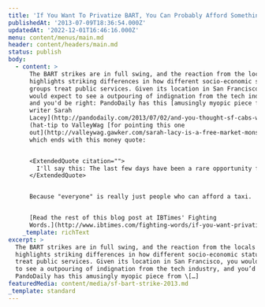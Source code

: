 ```yaml
---
title: 'If You Want To Privatize BART, You Can Probably Afford Something Else'
publishedAt: '2013-07-09T18:36:54.000Z'
updatedAt: '2022-12-01T16:46:16.000Z'
menu: content/menus/main.md
header: content/headers/main.md
status: publish
body:
  - content: >
      The BART strikes are in full swing, and the reaction from the locals
      highlights striking differences in how different socio-economic status
      groups treat public services. Given its location in San Francisco, you
      would expect to see a outpouring of indignation from the tech industry,
      and you'd be right: PandoDaily has this [amusingly myopic piece from
      writer Sarah
      Lacey](http://pandodaily.com/2013/07/02/and-you-thought-sf-cabs-were-bad-bart-strike-is-crippling-fledgling-mid-market-tech-corridor/)
      (hat-tip to ValleyWag [for pointing this one
      out](http://valleywag.gawker.com/sarah-lacy-is-a-free-market-monster-701255630)),
      which ends with this money quote:


      <ExtendedQuote citation="">
        I'll say this: The last few days have been a rare opportunity for cab drivers to shine. Every cab I've taken has been [impeccably clean, accepted credit cards with no grousing, and the drivers have been incredibly polite](http://pandodaily.com/2013/05/28/together-we-can-eradicate-taxis/). Although they all hate the scourge of Uber, Lyft, and Sidecar, the result of those services coming into the market is what's made my commute to and from work bearable this week. Competition, it turns out, does indeed make everyone better. It's too bad no one is working on disrupting BART.
      </ExtendedQuote>


      Because "everyone" is really just people who can afford a taxi.


      [Read the rest of this blog post at IBTimes' Fighting
      Words.](http://www.ibtimes.com/fighting-words/if-you-want-privatize-bart-you-can-probably-afford-something-else-1338757)
    _template: richText
excerpt: >
  The BART strikes are in full swing, and the reaction from the locals
  highlights striking differences in how different socio-economic status groups
  treat public services. Given its location in San Francisco, you would expect
  to see a outpouring of indignation from the tech industry, and you’d be right:
  PandoDaily has this amusingly myopic piece from \[…]
featuredMedia: content/media/sf-bart-strike-2013.md
_template: standard
---
```


